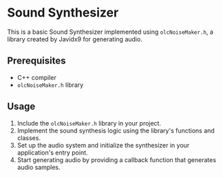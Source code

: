 # Sound Synthesizer 

This is a basic Sound Synthesizer implemented using `olcNoiseMaker.h`, a library created by Javidx9 for generating audio.

## Prerequisites
- C++ compiler
- `olcNoiseMaker.h` library

## Usage
1. Include the `olcNoiseMaker.h` library in your project.
2. Implement the sound synthesis logic using the library's functions and classes.
3. Set up the audio system and initialize the synthesizer in your application's entry point.
4. Start generating audio by providing a callback function that generates audio samples.

